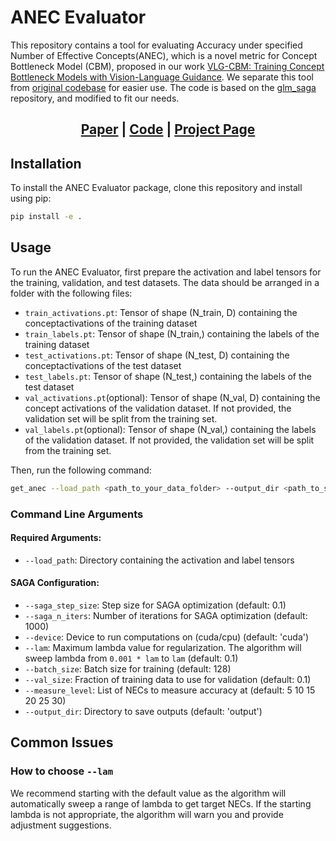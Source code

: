 # ANEC Evaluator

This repository contains a tool for evaluating Accuracy under specified Number of Effective Concepts(ANEC), which is a novel metric for Concept Bottleneck Model (CBM), proposed in our work [VLG-CBM: Training Concept Bottleneck Models with Vision-Language Guidance](https://arxiv.org/abs/2408.01432). We separate this tool from [original codebase](https://github.com/Trustworthy-ML-Lab/VLG-CBM) for easier use. The code is based on the [glm_saga](https://github.com/MadryLab/glm_saga) repository, and modified to fit our needs.

<div align="center">
<h2>
<a href="https://arxiv.org/abs/2408.01432">Paper</a> | <a href="https://github.com/trustworthy-ml-lab/vlg-cbm">Code</a> | <a href="https://lilywenglab.github.io/VLG-CBM/">Project Page</a>
</h2>
</div>

## Installation 

To install the ANEC Evaluator package, clone this repository and install using pip:

```bash
pip install -e .
```

## Usage
To run the ANEC Evaluator, first prepare the activation and label tensors for the training, validation, and test datasets.
The data should be arranged in a folder with the following files:
- `train_activations.pt`: Tensor of shape (N_train, D) containing the conceptactivations of the training dataset
- `train_labels.pt`: Tensor of shape (N_train,) containing the labels of the training dataset
- `test_activations.pt`: Tensor of shape (N_test, D) containing the conceptactivations of the test dataset
- `test_labels.pt`: Tensor of shape (N_test,) containing the labels of the test dataset
- `val_activations.pt`(optional): Tensor of shape (N_val, D) containing the concept activations of the validation dataset. If not provided, the validation set will be split from the training set.
- `val_labels.pt`(optional): Tensor of shape (N_val,) containing the labels of the validation dataset. If not provided, the validation set will be split from the training set.

Then, run the following command:

```bash
get_anec --load_path <path_to_your_data_folder> --output_dir <path_to_save_results>
```

### Command Line Arguments

#### Required Arguments:
- `--load_path`: Directory containing the activation and label tensors

#### SAGA Configuration:
- `--saga_step_size`: Step size for SAGA optimization (default: 0.1)
- `--saga_n_iters`: Number of iterations for SAGA optimization (default: 1000)
- `--device`: Device to run computations on (cuda/cpu) (default: 'cuda')
- `--lam`: Maximum lambda value for regularization. The algorithm will sweep lambda from `0.001 * lam` to `lam` (default: 0.1)
- `--batch_size`: Batch size for training (default: 128)
- `--val_size`: Fraction of training data to use for validation (default: 0.1)
- `--measure_level`: List of NECs to measure accuracy at (default: 5 10 15 20 25 30)
- `--output_dir`: Directory to save outputs (default: 'output')

## Common Issues
### How to choose `--lam`
We recommend starting with the default value as the algorithm will automatically sweep a range of lambda to get target NECs. 
If the starting lambda is not appropriate, the algorithm will warn you and provide adjustment suggestions.
